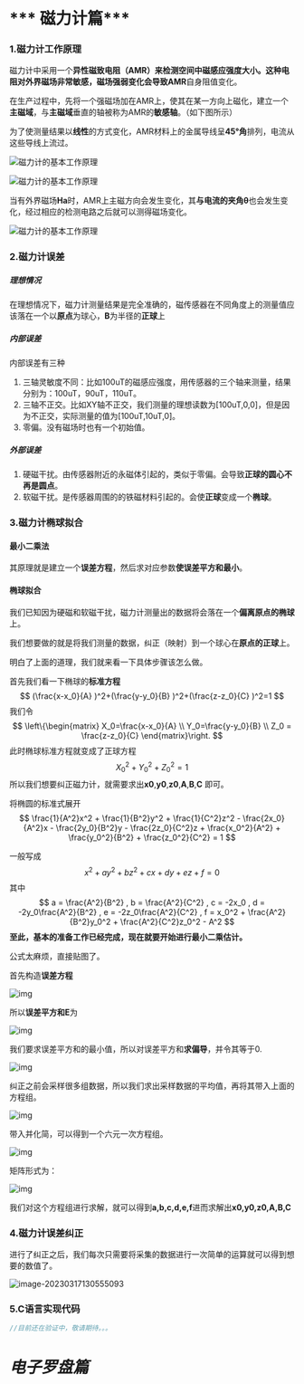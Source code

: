

#                                       ***                                          磁力计篇***

### 1.磁力计工作原理

磁力计中采用一个**异性磁致电阻（AMR）**来检测空间中磁感应强度大小。这种电阻对外界磁场非常敏感，磁场强弱变化会导致**AMR**自身阻值变化。

在生产过程中，先将一个强磁场加在AMR上，使其在某一方向上磁化，建立一个**主磁域**，与**主磁域**垂直的轴被称为AMR的**敏感轴**。（如下图所示）

为了使测量结果以**线性**的方式变化，AMR材料上的金属导线呈**45°角**排列，电流从这些导线上流过。

![磁力计的基本工作原理](assets/20101129173021881.jpg)

![磁力计的基本工作原理](assets/20101129173022743.jpg)

当有外界磁场**Ha**时，AMR上主磁方向会发生变化，其**与电流的夹角θ**也会发生变化，经过相应的检测电路之后就可以测得磁场变化。

![磁力计的基本工作原理](assets/20101129173022464.jpg)

### 2.磁力计误差

##### 理想情况

在理想情况下，磁力计测量结果是完全准确的，磁传感器在不同角度上的测量值应该落在一个以**原点**为球心，**B**为半径的**正球**上

##### 内部误差

内部误差有三种

1. 三轴灵敏度不同：比如100uT的磁感应强度，用传感器的三个轴来测量，结果分别为：100uT，90uT，110uT。
2. 三轴不正交。比如XY轴不正交，我们测量的理想读数为[100uT,0,0]，但是因为不正交，实际测量的值为[100uT,10uT,0]。
3. 零偏。没有磁场时也有一个初始值。

##### 外部误差

1. 硬磁干扰。由传感器附近的永磁体引起的，类似于零偏。会导致**正球的圆心不再是圆点**。
2. 软磁干扰。是传感器周围的的铁磁材料引起的。会使**正球**变成一个**椭球**。

### 3.磁力计椭球拟合

#### 最小二乘法

其原理就是建立一个**误差方程**，然后求对应参数**使误差平方和最小**。

#### 椭球拟合

我们已知因为硬磁和软磁干扰，磁力计测量出的数据将会落在一个**偏离原点的椭球**上。

我们想要做的就是将我们测量的数据，纠正（映射）到一个球心在**原点的正球**上。

明白了上面的道理，我们就来看一下具体步骤该怎么做。

首先我们看一下椭球的**标准方程**
$$
(\frac{x-x_0}{A} )^2+(\frac{y-y_0}{B} )^2+(\frac{z-z_0}{C} )^2=1
$$
我们令
$$
\left\{\begin{matrix} 
  X_0=\frac{x-x_0}{A} \\  
  Y_0=\frac{y-y_0}{B} \\
  Z_0 = \frac{z-z_0}{C}
\end{matrix}\right.
$$
此时椭球标准方程就变成了正球方程
$$
X_0^2 + Y_0^2 + Z_0^2 = 1
$$
所以我们想要纠正磁力计，就需要求出**x0**,**y0**,**z0**,**A**,**B**,**C** 即可。

将椭圆的标准式展开
$$
\frac{1}{A^2}x^2 + \frac{1}{B^2}y^2 + \frac{1}{C^2}z^2 - \frac{2x_0}{A^2}x - \frac{2y_0}{B^2}y - \frac{2z_0}{C^2}z + \frac{x_0^2}{A^2} + \frac{y_0^2}{B^2} + \frac{z_0^2}{C^2} = 1
$$


一般写成
$$
x^2 + ay^2 + bz^2 + cx + dy + ez + f = 0
$$
其中
$$
a = \frac{A^2}{B^2} , b = \frac{A^2}{C^2} , c = -2x_0 , d = -2y_0\frac{A^2}{B^2} , e = -2z_0\frac{A^2}{C^2} , f = x_0^2 + \frac{A^2}{B^2}y_0^2 + \frac{A^2}{C^2}z_0^2 - A^2
$$
**至此，基本的准备工作已经完成，现在就要开始进行最小二乘估计。**

公式太麻烦，直接贴图了。

首先构造**误差方程**

![img](assets/Center.png)

所以**误差平方和E**为

![img](assets/Center-1679028355120-11.png)

我们要求误差平方和的最小值，所以对误差平方和**求偏导**，并令其等于0.

![img](assets/Center-1679028411127-14.png)



纠正之前会采样很多组数据，所以我们求出采样数据的平均值，再将其带入上面的方程组。

![img](assets/Center-1679028516951-17.png)

带入并化简，可以得到一个六元一次方程组。

![img](assets/Center-1679028556423-20.png)

矩阵形式为：

![img](assets/Center-1679028566801-23.png)

我们对这个方程组进行求解，就可以得到**a,b,c,d,e,f**进而求解出**x0,y0,z0,A,B,C**

### 4.磁力计误差纠正

进行了纠正之后，我们每次只需要将采集的数据进行一次简单的运算就可以得到想要的数值了。

![image-20230317130555093](assets/image-20230317130555093.png)

### 5.C语言实现代码

```c
//目前还在验证中，敬请期待。。。
```

#                                         ***电子罗盘篇***

